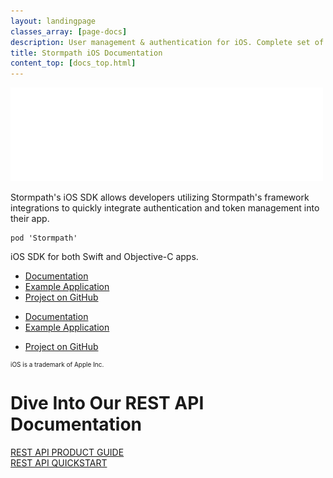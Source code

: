 ```yaml
---
layout: landingpage
classes_array: [page-docs]
description: User management & authentication for iOS. Complete set of Stormpath developer documentation & integration tools. 
title: Stormpath iOS Documentation
content_top: [docs_top.html]
---
```

<div class="landingpage ios">

<div class="masthead ios-masthead">
  <div class="container">
    <div class="row">
      <div class="col-xs-12">
        <img class="img-responsive logo" src="/images/landingpage/ios/logo-ios.png">
      </div>
    </div>
  </div>
</div>

<div class="container">
  <div class="row">
    <div class="col-xs-12 intro-text">
      <p>Stormpath's iOS SDK allows developers utilizing Stormpath's framework integrations to quickly integrate authentication and token management into their app.</p>
    </div>
  </div>
</div>

<div class="container">
  <div class="row">
    <div class="col-xs-12 col-sm-12">
      <div class="row">
        <div class="col-xs-12 col-sm-6 col-sm-offset-3">
          <div class="language-header lang1"></div>
          <pre><code>pod 'Stormpath'</code></pre>
          <p class="body-copy">iOS SDK for both Swift and Objective-C apps.</p>
            <div class="row">
              <div class="col-sm-12 visible-sm">
                <ul class="fa-ul">
                  <li><i class="fa-li fa fa-book"></i><a href="/ios/apidocs/index.html">Documentation</a></li>
                  <li><i class="fa-li fa fa-code"></i><a href="https://github.com/stormpath/stormpath-ios-example">Example Application</a></li>
                  <li><i class="fa-li fa fa-github"></i><a href="https://github.com/stormpath/stormpath-sdk-ios">Project on GitHub</a></li>
              </div>
              <div class="col-md-6 hidden-sm">
                <ul class="fa-ul">
                  <li><i class="fa-li fa fa-book"></i><a href="/ios/apidocs/index.html">Documentation</a></li>
                  <li><i class="fa-li fa fa-code"></i><a href="https://github.com/stormpath/stormpath-ios-example">Example Application</a></li>
                </ul>
              </div>
              <div class="col-md-6 hidden-sm">
                <ul class="fa-ul">
                  <li><i class="fa-li fa fa-github"></i><a href="https://github.com/stormpath/stormpath-sdk-ios">Project on GitHub</a></li>
                </ul>
              </div>
            </div>
        </div>
      </div>
    </div>
  </div>
</div>

<div class="container" style="font-size: 10px;">
  <div class="col-md-12">
    <p>iOS is a trademark of Apple Inc.</p>
  </div>
</div>

<div class="footer-banner">
  <div class="container info">
    <div class="row">
      <div class="col-xs-12 col-sm-12">
        <h1>Dive Into Our REST API Documentation</h1>
          <div class="row">
            <div class="col-xs-12 col-sm-3 col-sm-offset-3">
              <a class="btn btn-default" href="/rest/product-guide" role="button">REST API PRODUCT GUIDE</a>
            </div>
            <div class="col-xs-12 col-sm-3">
              <a class="btn btn-default" href="/rest/quickstart" role="button">REST API QUICKSTART</a>
            </div>
          </div>
      </div>
    </div>
  </div>
</div>

</div>
<!-- block__no_wrapper -->
<!-- region__no_wrapper -->
